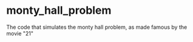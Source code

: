 # monty_hall_problem
The code that simulates the monty hall problem, as made famous by the movie "21"
